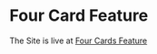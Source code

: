 # Four Card Feature
The Site is live at [Four Cards Feature](https://2802harsh.github.io/FM-Four-Card-Feature/)
